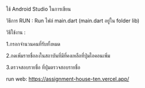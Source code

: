 ใช้ Android Studio ในการเขียน

วิธีการ RUN :
Run ไฟล์ main.dart (main.dart อยู่ใน folder lib)

วิธีใช้งาน : 

1.กรอกจำนวนคนที่รับทั้งหมด

2.กดเพิ่มรายชื่อลงในสถาบันที่มีที่คงเหลือที่ปุ่มไอคอนเพิ่ม

3.ตรวจสอบรายชื่อ ที่ปุ่มตรวจสอบรายชื่อ

run web: https://assignment-house-ten.vercel.app/